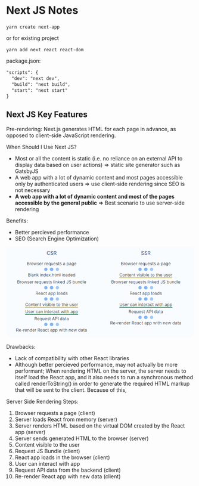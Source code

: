 # Next JS Notes

```
yarn create next-app
```

or for existing project

```
yarn add next react react-dom
```

package.json:

```
"scripts": {
  "dev": "next dev",
  "build": "next build",
  "start": "next start"
}
```

## Next JS Key Features

Pre-rendering: Next.js generates HTML for each page in advance, as opposed to client-side JavaScript rendering.

When Should I Use Next JS?

- Most or all the content is static (i.e. no reliance on an external API to display data based on user actions) => static site generator such as GatsbyJS
- A web app with a lot of dynamic content and most pages accessible only by authenticated users => use client-side rendering since SEO is not necessary
- **A web app with a lot of dynamic content and most of the pages accessible by the general public** => Best scenario to use server-side rendering

Benefits:

- Better percieved performance
- SEO (Search Engine Optimization)

![](./CSRvsSSR.PNG)

Drawbacks:

- Lack of compatibility with other React libraries
- Although better percieved performance, may not actually be more performant;
  When rendering HTML on the server, the server needs to itself load the React app, and it also needs to run a synchronous method called renderToString() in order to generate the required HTML markup that will be sent to the client. Because of this,

Server Side Rendering Steps:

1. Browser requests a page (client)
2. Server loads React from memory (server)
3. Server renders HTML based on the virtual DOM created by the React app (server)
4. Server sends generated HTML to the browser (server)
5. Content visible to the user
6. Request JS Bundle (client)
7. React app loads in the browser (client)
8. User can interact with app
9. Request API data from the backend (client)
10. Re-render React app with new data (client)
